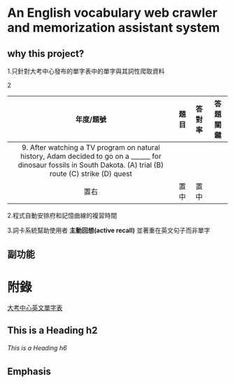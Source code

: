 # An English vocabulary web crawler and memorization assistant system

## why this project?
1.只針對大考中心發布的單字表中的單字與其詞性爬取資料

2

| 年度/題號 | 題目 | 答對率 | 答題關鍵 | 
|:--:|:--:|:--:|:--:|
| 9. After watching a TV program on natural history, Adam decided to go on a ______ for dinosaur fossils in South Dakota. (A) trial (B) route (C) strike (D) quest 
 | 置右 | 置中 | 置中 |

2.程式自動安排府和記憶曲線的複習時間

3.詞卡系統幫助使用者 **主動回想(active recall)** 並著重在英文句子而非單字



## 副功能

# 附錄

[大考中心英文單字表][1]

  [1]: https://www.ceec.edu.tw/xmdoc?xsmsid=0K213553204833715309        "游標顯示"
## This is a Heading h2
###### This is a Heading h6

## Emphasis
